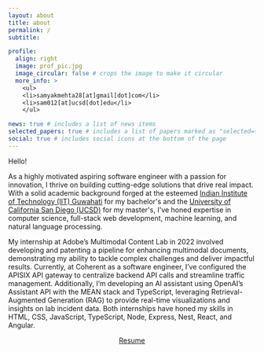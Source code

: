 ```yaml
---
layout: about
title: about
permalink: /
subtitle:

profile:
  align: right
  image: prof_pic.jpg
  image_circular: false # crops the image to make it circular
  more_info: >
    <ul>
    <li>samyakmehta28[at]gmail[dot]com</li>
    <li>sam012[at]ucsd[dot]edu</li>
    </ul>

news: true # includes a list of news items
selected_papers: true # includes a list of papers marked as "selected={true}"
social: true # includes social icons at the bottom of the page
---
```


Hello!

As a highly motivated aspiring software engineer with a passion for innovation, I thrive on building cutting-edge solutions that drive real impact. With a solid academic background forged at the esteemed [Indian Institute of Technology (IIT) Guwahati](https://www.iitg.ac.in/) for my bachelor's and the [University of California San Diego (UCSD)](https://ucsd.edu) for my master's, I've honed expertise in computer science, full-stack web development, machine learning, and natural language processing.

My internship at Adobe’s Multimodal Content Lab in 2022 involved developing and patenting a pipeline for enhancing multimodal documents, demonstrating my ability to tackle complex challenges and deliver impactful results. Currently, at Coherent as a software engineer, I’ve configured the APISIX API gateway to centralize backend API calls and streamline traffic management. Additionally, I’m developing an AI assistant using OpenAI’s Assistant API with the MEAN stack and TypeScript, leveraging Retrieval-Augmented Generation (RAG) to provide real-time visualizations and insights on lab incident data. Both internships have honed my skills in HTML, CSS, JavaScript, TypeScript, Node, Express, Nest, React, and Angular.

<p style="text-align: center;">
<a href="https://drive.google.com/file/d/1TICChWqKtglmdXByuBJtywaxPfFGPbZP/view?usp=sharing">Resume</a>
</p>

